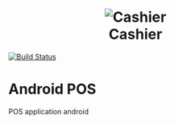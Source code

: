 ﻿<h1 align="center">
	<img src=".github/ic_launcher.png" alt="Cashier"><br/>
	Cashier
</h1>

[![Build Status](https://travis-ci.org/KeepSafe/Cashier.svg?branch=master)](https://travis-ci.org/KeepSafe/Cashier)

# Android POS
POS application android

